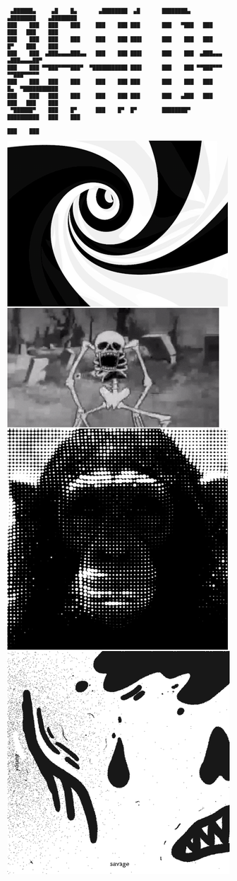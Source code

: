 ```
 ▄██████▄     ▄█    █▄       ▄████████  ▄█       ████████▄     ▄████████    ▄████████
███    ███   ███    ███     ███    ███ ███       ███   ▀███   ███    ███   ███    ███
███    ███   ███    ███     ███    ███ ███▌      ███    ███   ███    █▀    ███    ███
███    ███  ▄███▄▄▄▄███▄▄   ███    ███ ███▌      ███    ███  ▄███▄▄▄      ▄███▄▄▄▄██▀
███    ███ ▀▀███▀▀▀▀███▀  ▀███████████ ███▌      ███    ███ ▀▀███▀▀▀     ▀▀███▀▀▀▀▀
███    ███   ███    ███     ███    ███ ███       ███    ███   ███    █▄  ▀███████████
███    ███   ███    ███     ███    ███ ███       ███   ▄███   ███    ███   ███    ███
 ▀██████▀    ███    █▀      ███    █▀  █▀        ████████▀    ██████████   ███    ███
                                                                           ███    ███
```
![1](https://github.com/al-esc/al-esc/blob/master/1.gif)
![2](https://github.com/al-esc/al-esc/blob/master/2.gif)
![3](https://github.com/al-esc/al-esc/blob/master/3.gif)
![4](https://github.com/al-esc/al-esc/blob/master/4.gif)
